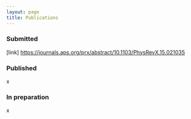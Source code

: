 ```yaml
---
layout: page
title: Publications
---
```


### Submitted
[link] https://journals.aps.org/prx/abstract/10.1103/PhysRevX.15.021035

### Published
x

### In preparation
x

